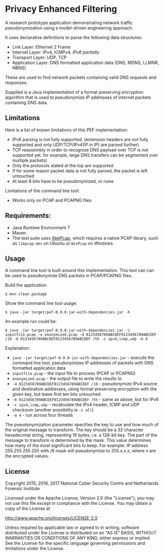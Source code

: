 # Privacy Enhanced Filtering

A research prototype application demonstrating network traffic pseudonymization
using a model-driven engineering approach.

It uses declarative definitions to parse the following data structures:

- Link Layer:        Ethernet 2 Frame
- Internet Layer:    IPv4, ICMPv4, _IPv6 partially_
- Transport Layer:   UDP, TCP
- Application Layer: DNS formatted application data (DNS, MDNS, LLMNR, NBNS)

These are used to find network packets containing valid DNS requests and responses.

Supplied is a Java implementation of a format preserving encryption algorithm
that is used to pseudonymize IP addresses of internet packets containing DNS data.

## Limitations

Here is a list of known limitations of this PEF implementation:

- IPv6 parsing is not fully supported.
  (extension headers are not fully supported and only UDP/TCP/IPv4(IP in IP) are parsed further)
- TCP reassembly in order to recognize DNS payload over TCP is not supported yet. for example,
  large DNS transfers can be segmented over multiple packets)
- Only the protocols stated at the top are supported
- If for some reason packet data is not fully parsed, the packet is left untouched
- At least 8 bits have to be pseudonymized, or none
  
Limitations of the command line tool:
- Works only on PCAP and PCAPNG files

## Requirements:

- Java Runtime Environment 7
- Maven
- The test suite uses [jNetPcap](http://jnetpcap.com/), which requires a native PCAP library, such 
  as `libpcap-dev` on Ubuntu or `WinPcap` on Windows.

## Usage

A command line tool is built around this implementation. This tool can can be used to pseudonymize 
DNS packets in PCAP/PCAPNG files.

Build the application:

```
$ mvn clean package
```

Show the command line tool usage:

```
$ java -jar target/pef-0.9.0-jar-with-dependencies.jar -h

```

An example run could be:

```
$ java -jar target/pef-0.9.0-jar-with-dependencies.jar -i inputfile.pcap -o anonymized.pcap -4 0123456789ABCDEF0123456789ABCDEF /10 -6 0123456789ABCDEF0123456789ABCDEF /55 -c ipv4,icmp,udp -m 4

```

Explanation:

- `java -jar target/pef-0.9.0-jar-with-dependencies.jar` - execute the command line tool, pseudonymizes IP addresses of packets with DNS formatted application data
- `inputfile.pcap` - the input file to process (PCAP or PCAPNG)
- `anonymized.pcap` - the output file to write the results to
- `-4 0123456789ABCDEF0123456789ABCDEF /10` - pseudonymize IPv4 source and destination addresses, using format preserving encryption with the given key, but leave first ten bits untouched
- `-6 0123456789ABCDEF0123456789ABCDEF /55` - same as above, but for IPv6
- `-c ipv4,icmp,udp` - recalculate the IPv4 header, ICMP and UDP checksum (another possibility is `-c all`)
- `-m 4` - run across four threads

The pseudonymization parameter specifies the key to use and how much of the original message to transform. The key should be a 32 character hexadecimal string, 
representing 16 bytes, i.e. a 128-bit key. The part of the message to transform is determined by the mask. This value determines how many of the most significant
bits to keep. For example: IP address 255.255.255.255 with /8 mask will pseudonymize to 255.x.x.x, where x are the encrypted values.

## License

Copyright 2015, 2016, 2017 National Cyber Security Centre and Netherlands Forensic Institute

Licensed under the Apache License, Version 2.0 (the "License");
you may not use this file except in compliance with the License.
You may obtain a copy of the License at

http://www.apache.org/licenses/LICENSE-2.0

Unless required by applicable law or agreed to in writing, software
distributed under the License is distributed on an "AS IS" BASIS,
WITHOUT WARRANTIES OR CONDITIONS OF ANY KIND, either express or implied.
See the License for the specific language governing permissions and
limitations under the License.

